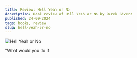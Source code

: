 ```yaml
---
title: Review: Hell Yeah or No
description: Book review of Hell Yeah or No by Derek Sivers
published: 24-09-2024
tags: books, review
slug: hell-yeah-or-no
---
```


![Hell Yeah or No](/static/images/books/hell-yeah-cover.webp "Hell Yeah or No")

"What would you do if
